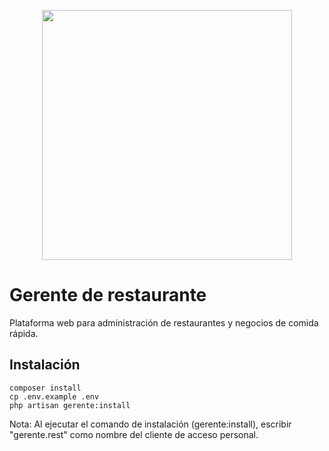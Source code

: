 <p align="center"><a href="https://laravel.com" target="_blank"><img src="https://raw.githubusercontent.com/laravel/art/master/logo-lockup/5%20SVG/2%20CMYK/1%20Full%20Color/laravel-logolockup-cmyk-red.svg" width="400"></a></p>

# Gerente de restaurante

Plataforma web para administración de restaurantes y negocios de comida rápida.

## Instalación
```
composer install
cp .env.example .env       
php artisan gerente:install
```
Nota: Al ejecutar el comando de instalación (gerente:install), escribir "gerente.rest" como nombre del cliente de acceso personal.